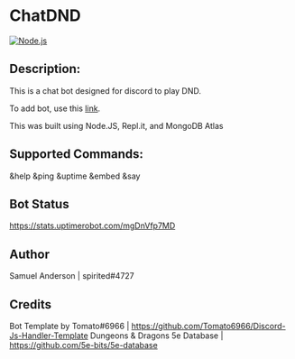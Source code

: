 # ChatDND

[![Node.js](https://github.com/samtanderson/ChatDND/actions/workflows/node.js.yml/badge.svg)](https://github.com/samtanderson/ChatDND/actions/workflows/node.js.yml)

## Description:

This is a chat bot designed for discord to play DND.

To add bot, use this [link](https://discord.com/api/oauth2/authorize?client_id=1053904885537574982&permissions=1507466669296&scope=bot).

This was built using Node.JS, Repl.it, and MongoDB Atlas

## Supported Commands:

&help
&ping
&uptime
&embed
&say

## Bot Status

https://stats.uptimerobot.com/mgDnVfp7MD

## Author

Samuel Anderson | spirited#4727

## Credits

Bot Template by Tomato#6966 | https://github.com/Tomato6966/Discord-Js-Handler-Template
Dungeons & Dragons 5e Database | https://github.com/5e-bits/5e-database
